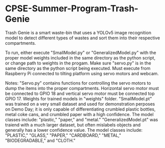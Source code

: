 # CPSE-Summer-Program-Trash-Genie

Trash Genie is a smart waste-bin that uses a YOLOv5 image recognition model to detect different types of wastes and sort them into their respective compartments.

To run, either execute "SmallModel.py" or "GeneralizedModel.py" with the proper model weights included in the same directory as the python script, or change path to weights in the progam.  Make sure "servo.py" is in the same directory as the python script being executed. Must execute from Raspberry Pi connected to tilting platform using servo motors and webcam.

Notes: "Servo.py" contains functions for controlling the servo motors to dump the items into the proper compartments. Horizontal servo motor must be connected to GPIO 18 and vertical servo motor must be connected top GPIO 17. Weights for trained models in "weights" folder. "SmallModel.pt" was trained on a very small dataset and used for demonstration perposes on Demo Day; it is only capable of differentiating crumbled plastic bottles, metal coke cans, and crumbled paper with a high confidence. The model classes include: "plastic," "paper," and "metal." "GeneralizedModel.pt" was traiend with a much larger dataset, but often mislabels objects and generally has a lower confidence value. The model classes include: "PLASTIC," "GLASS," "PAPER," "CARDBOARD," "METAL," "BIODEGRADABLE," and "CLOTH."


